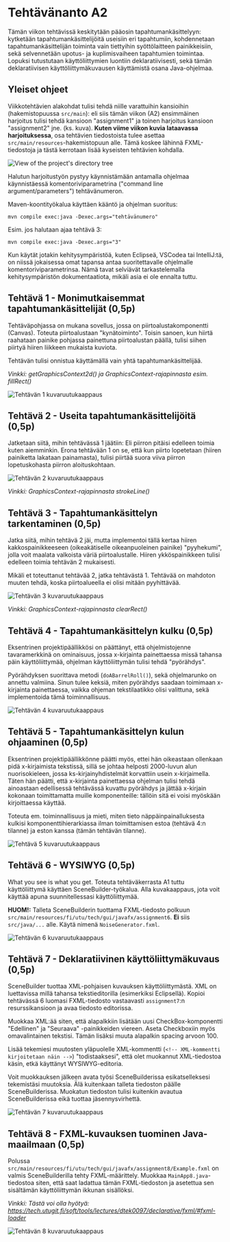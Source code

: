 # Tehtävänanto A2

Tämän viikon tehtävissä keskitytään pääosin tapahtumankäsittelyyn: kytketään tapahtumankäsittelijöitä useisiin eri tapahtumiin, kohdennetaan tapahtumankäsittelijän toiminta vain tiettyihin syöttölaitteen painikkeisiin, sekä selvennetään upotus- ja kuplimisvaiheen tapahtumien toimintaa. Lopuksi tutustutaan käyttöliittymien luontiin deklaratiivisesti, sekä tämän deklaratiivisen käyttöliittymäkuvausen käyttämistä osana Java-ohjelmaa.

## Yleiset ohjeet
Viikkotehtävien alakohdat tulisi tehdä niille varattuihin kansioihin (hakemistopuussa `src/main`): eli siis tämän viikon (A2) ensimmäinen harjoitus tulisi tehdä kansioon "assignment1" ja toinen harjoitus kansioon "assignment2" jne. (ks. kuva). **Kuten viime viikon kuvia lataavassa harjoituksessa**, osa tehtävien tiedostoista tulee asettaa `src/main/resources`-hakemistopuun alle. Tämä koskee lähinnä FXML-tiedostoja ja tästä kerrotaan lisää kyseisten tehtävien kohdalla.

![View of the project's directory tree](img/dirtree.png)

Halutun harjoitustyön pystyy käynnistämään antamalla ohjelmaa käynnistäessä komentoriviparametrina ("command line argument/parameters") tehtävänumeron. 

Maven-koontityökalua käyttäen kääntö ja ohjelman suoritus:

```
mvn compile exec:java -Dexec.args="tehtävänumero"
```

Esim. jos halutaan ajaa tehtävä 3:

```
mvn compile exec:java -Dexec.args="3"
```

Kun käytät jotakin kehitysympäristöä, kuten Eclipseä, VSCodea tai IntelliJ:tä, on niissä jokaisessa omat tapansa antaa suoritettavalle ohjelmalle komentoriviparametrinsa. Nämä tavat selviävät tarkastelemalla kehitysympäristön dokumentaatiota, mikäli asia ei ole ennalta tuttu.

## Tehtävä 1 - Monimutkaisemmat tapahtumankäsittelijät (0,5p)
Tehtäväpohjassa on mukana sovellus, jossa on piirtoalustakomponentti (Canvas). Toteuta piirtoalustaan "kynätoiminto". Toisin sanoen, kun hiirtä raahataan painike pohjassa painettuna piirtoalustan päällä, tulisi siihen piirtyä hiiren liikkeen mukaista kuviota.

Tehtävän tulisi onnistua käyttämällä vain yhtä tapahtumankäsittelijää.

*Vinkki: getGraphicsContext2d() ja GraphicsContext-rajapinnasta esim. fillRect()* 

![Tehtävän 1 kuvaruutukaappaus](img/assign1.png)


## Tehtävä 2 - Useita tapahtumankäsittelijöitä (0,5p)
Jatketaan siitä, mihin tehtävässä 1 jäätiin: Eli piirron pitäisi edelleen toimia kuten aiemminkin. Erona tehtävään 1 on se, että kun piirto lopetetaan (hiiren painiketta lakataan painamasta), tulisi piirtää suora viiva piirron lopetuskohasta piirron aloituskohtaan.

![Tehtävän 2 kuvaruutukaappaus](img/assign2.png)

*Vinkki: GraphicsContext-rajapinnasta strokeLine()* 

## Tehtävä 3 - Tapahtumankäsittelyn tarkentaminen (0,5p)
Jatka siitä, mihin tehtävä 2 jäi, mutta implementoi tällä kertaa hiiren kakkospainikkeeseen (oikeakätiselle oikeanpuoleinen painike) "pyyhekumi", jolla voit maalata valkoista väriä piirtoalustalle. Hiiren ykköspainikkeen tulisi edelleen toimia tehtävän 2 mukaisesti.

Mikäli et toteuttanut tehtävää 2, jatka tehtävästä 1. Tehtävää on mahdoton muuten tehdä, koska piirtoalueella ei olisi mitään pyyhittävää.

![Tehtävän 3 kuvaruutukaappaus](img/assign3.png)

*Vinkki: GraphicsContext-rajapinnasta clearRect()* 

## Tehtävä 4 - Tapahtumankäsittelyn kulku (0,5p)
Eksentrinen projektipäällikkösi on päättänyt, että ohjelmistojenne tavaramerkkinä on ominaisuus, jossa x-kirjainta painettaessa missä tahansa päin käyttöliittymää, ohjelman käyttöliittymän tulisi tehdä "pyörähdys".

Pyörähdyksen suorittava metodi (`doABarrelRoll()`), sekä ohjelmarunko on annettu valmiina. Sinun tulee keksiä, miten pyörähdys saadaan toimimaan x-kirjainta painettaessa, vaikka ohjeman tekstilaatikko olisi valittuna, sekä implementoida tämä toiminnallisuus.

![Tehtävän 4 kuvaruutukaappaus](img/assign4.png)


## Tehtävä 5 - Tapahtumankäsittelyn kulun ohjaaminen (0,5p)
Eksentrinen projektipäällikkönne päätti myös, ettei hän oikeastaan ollenkaan pidä x-kirjaimista tekstissä, sillä se johtaa helposti 2000-luvun alun nuorisokieleen, jossa ks-kirjainyhdistelmät korvattiin usein x-kirjaimella. Täten hän päätti, että x-kirjainta painettaessa ohjelman tulisi tehdä ainoastaan edellisessä tehtävässä kuvattu pyörähdys ja jättää x-kirjain kokonaan toimittamatta muille komponenteille: tällöin sitä ei voisi myöskään kirjoittaessa käyttää.

Toteuta em. toiminnallisuus ja mieti, miten tieto näppäinpainalluksesta kulkisi komponenttihierarkiassa ilman toimittamisen estoa (tehtävä 4:n tilanne) ja eston kanssa (tämän tehtävän tilanne).

![Tehtävä 5 kuvaruutukaappaus](img/assign5.png)

## Tehtävä 6 - WYSIWYG (0,5p)
What you see is what you get. Toteuta tehtäväkerrasta A1 tuttu käyttöliittymä käyttäen SceneBuilder-työkalua. Alla kuvakaappaus, jota voit käyttää apuna suunnitellessasi käyttöliittymää.

**HUOM!:** Talleta SceneBuilderin tuottama FXML-tiedosto polkuun `src/main/resources/fi/utu/tech/gui/javafx/assignment6`. **Ei** siis `src/java/...` alle. Käytä nimenä `NoiseGenerator.fxml`.

![Tehtävän 6 kuvaruutukaappaus](img/assign6.png)


## Tehtävä 7 - Deklaratiivinen käyttöliittymäkuvaus (0,5p)
SceneBuilder tuottaa XML-pohjaisen kuvauksen käyttöliittymästä. XML on luettavissa millä tahansa tekstieditorilla (esimerkiksi Eclipsellä). Kopioi tehtävässä 6 luomasi FXML-tiedosto vastaavasti `assignment7`:n resurssikansioon ja avaa tiedosto editorissa.

Muokkaa XML:ää siten, että alapalkkiin lisätään uusi CheckBox-komponentti "Edellinen" ja "Seuraava" -painikkeiden viereen. Aseta Checkboxiin myös omavalintainen tekstisi. Tämän lisäksi muuta alapalkin spacing arvoon 100.

Lisää tekemiesi muutosten yläpuolelle XML-kommentti (`<!-- XML-kommentti kirjoitetaan näin -->`) "todistaaksesi", että olet muokannut XML-tiedostoa käsin, etkä käyttänyt WYSIWYG-editoria.

Voit muokkauksen jälkeen avata työsi SceneBuilderissa esikatselleksesi tekemistäsi muutoksia. Älä kuitenkaan talleta tiedoston päälle SceneBuilderissa. Muokatun tiedoston tulisi kuitenkin avautua SceneBuilderissa eikä tuottaa jäsennysvirhettä.

![Tehtävän 7 kuvaruutukaappaus](img/assign7.png)


## Tehtävä 8 - FXML-kuvauksen tuominen Java-maailmaan (0,5p)
Polussa `src/main/resources/fi/utu/tech/gui/javafx/assignment8/Example.fxml` on valmis SceneBuilderilla tehty FXML-määrittely. Muokkaa `MainApp8.java`-tiedostoa siten, että saat ladattua tämän FXML-tiedoston ja asetettua sen sisältämän käyttöliittymän ikkunan sisällöksi. 

*Vinkki: Tästä voi olla hyötyä: <https://tech.utugit.fi/soft/tools/lectures/dtek0097/declarative/fxml/#fxml-loader>*

![Tehtävän 8 kuvaruutukaappaus](img/assign8.png)
